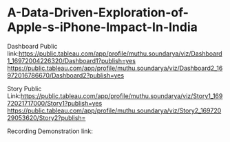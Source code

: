 # A-Data-Driven-Exploration-of-Apple-s-iPhone-Impact-In-India


Dashboard Public link:https://public.tableau.com/app/profile/muthu.soundarya/viz/Dashboard1_16972004226320/Dashboard1?publish=yes
                      https://public.tableau.com/app/profile/muthu.soundarya/viz/Dashboard2_16972016786670/Dashboard2?publish=yes

Story Public Link:https://public.tableau.com/app/profile/muthu.soundarya/viz/Story1_16972021717000/Story1?publish=yes
                  https://public.tableau.com/app/profile/muthu.soundarya/viz/Story2_16972029053620/Story2?publish=

Recording Demonstration link:
                      
